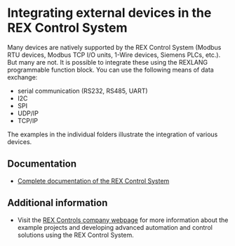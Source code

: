 Integrating external devices in the REX Control System 
======================================================

Many devices are natively supported by the REX Control System (Modbus RTU 
devices, Modbus TCP I/O units, 1-Wire devices, Siemens PLCs, etc.). But many 
are not. It is possible to integrate these using the REXLANG programmable 
function block. You can use the following means of data exchange:

- serial communication (RS232, RS485, UART)
- I2C
- SPI
- UDP/IP
- TCP/IP

The examples in the individual folders illustrate the integration of various 
devices. 

## Documentation ##

- [Complete documentation of the REX Control System](http://www.rexcontrols.com/documentation-and-support)

## Additional information ##

- Visit the [REX Controls company webpage](http://www.rexcontrols.com) 
for more information about the example projects and developing advanced 
automation and control solutions using the REX Control System.

